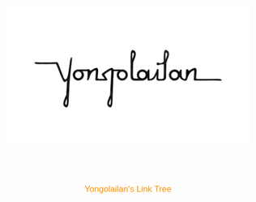 <!DOCTYPE html>
<html lang="es">
<head>
  <meta charset="UTF-8" />
  <meta name="viewport" content="width=device-width, initial-scale=1.0" />
  <title>Yongolailan - Web Under Construction</title>
  <!-- Agregando Google Fonts para una tipografía más moderna -->
  <link rel="preconnect" href="https://fonts.googleapis.com">
  <link rel="preconnect" href="https://fonts.gstatic.com" crossorigin>
  <link href="https://fonts.googleapis.com/css2?family=Montserrat:wght@400;700&display=swap" rel="stylesheet">
  <style>
    /* Reiniciamos márgenes y establecemos altura completa */
    html, body {
      margin: 0;
      padding: 0;
      height: 100%;
      overflow: hidden;
      font-family: 'Montserrat', sans-serif; /* Fuente más moderna */
    }
    /* Contenedor para el fondo Vanta */
    #vanta-bg {
      width: 100%;
      height: 100%;
      position: absolute;
      top: 0;
      left: 0;
      z-index: 1;
    }
    /* Contenedor del contenido centrado */
    .content {
      position: absolute;
      top: 50%;
      left: 50%;
      transform: translate(-50%, -50%);
      text-align: center;
      color: #fff;
      z-index: 2;
    }
    /* Logo responsive */
    .content img {
      max-width: 600px; /* Puedes ajustar el tamaño máximo */
      width: 100%;
      height: auto;
    }
    /* Estilo para el mensaje principal */
    .content h1 {
      margin-top: 25px;
      font-size: 1.5em; /* Texto más grande */
      font-weight: 700; /* Texto en negrita */
      letter-spacing: 2px; /* Espaciado entre letras */
      text-transform: uppercase; /* Texto en mayúsculas */
    }
    /* Estilo para el enlace de Linktree */
    .content a {
      display: inline-block;
      margin-top: 15px;
      color: #ff9100; /* Naranja que combina con las palomas */
      text-decoration: none;
      font-size: 1.2em;
      transition: all 0.3s ease;
    }
    /* Efecto hover para el enlace */
    .content a:hover {
      color: #ffffff;
      text-shadow: 0 0 8px rgba(255, 145, 0, 0.7);
    }
  </style>
</head>
<body>
  <!-- Contenedor del fondo animado -->
  <div id="vanta-bg"></div>
  <!-- Contenedor del logo y mensaje -->
  <div class="content">
    <img src="logo.png" alt="Yongolailan Logo" />
    <h1>WEB UNDER CONSTRUCTION</h1>
    <a href="https://linktr.ee/Yongolailan" target="_blank">Yongolailan's Link Tree</a>
  </div>
  <!-- Dependencias necesarias para Vanta.js -->
  <script src="https://cdnjs.cloudflare.com/ajax/libs/three.js/r121/three.min.js"></script>
  <script src="https://cdn.jsdelivr.net/npm/vanta@latest/dist/vanta.birds.min.js"></script>
  <script>
    // Inicialización del efecto Vanta Birds
    VANTA.BIRDS({
      el: "#vanta-bg",
      mouseControls: true,
      touchControls: true,
      gyroControls: false,
      minHeight: 200.00,
      minWidth: 200.00,
      scale: 1.00,
      scaleMobile: 1.00,
      backgroundColor: 0x000000, // Fondo negro
      color1: 0xff6f00, // Naranja
      color2: 0xff9100, // Naranja más claro
      birdSize: 0.90,
      wingSpan: 35.00,
      speedLimit: 4.00,
      separation: 35.00,
      alignment: 23.00,
      cohesion: 69.00
    })
  </script>
</body>
</html>

